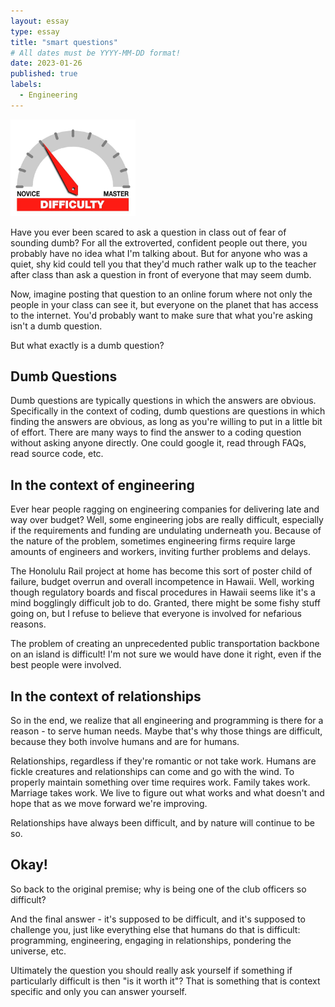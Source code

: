 ```yaml
---
layout: essay
type: essay
title: "smart questions"
# All dates must be YYYY-MM-DD format!
date: 2023-01-26
published: true
labels:
  - Engineering
---
```


<img width="200px" class="rounded float-start pe-4" src="../img/difficulty/degree_difficulty.jpg">

Have you ever been scared to ask a question in class out of fear of sounding dumb? For all the extroverted, confident people out there, you probably have no idea what I'm talking about. But for anyone who was a quiet, shy kid could tell you that they'd much rather walk up to the teacher after class than ask a question in front of everyone that may seem dumb. 

Now, imagine posting that question to an online forum where not only the people in your class can see it, but everyone on the planet that has access to the internet. You'd probably want to make sure that what you're asking isn't a dumb question. 

But what exactly is a dumb question? 

## Dumb Questions

Dumb questions are typically questions in which the answers are obvious. Specifically in the context of coding, dumb questions are questions in which finding the answers are obvious, as long as you're willing to put in a little bit of effort. There are many ways to find the answer to a coding question without asking anyone directly. One could google it, read through FAQs, read source code, etc. 

## In the context of engineering

Ever hear people ragging on engineering companies for delivering late and way over budget? Well, some engineering jobs are really difficult, especially if the requirements and funding are undulating underneath you. Because of the nature of the problem, sometimes engineering firms require large amounts of engineers and workers, inviting further problems and delays.

The Honolulu Rail project at home has become this sort of poster child of failure, budget overrun and overall incompetence in Hawaii. Well, working though regulatory boards and fiscal procedures in Hawaii seems like it's a mind bogglingly difficult job to do. Granted, there might be some fishy stuff going on, but I refuse to believe that everyone is involved for nefarious reasons.

The problem of creating an unprecedented public transportation backbone on an island is difficult! I'm not sure we would have done it right, even if the best people were involved.

## In the context of relationships

So in the end, we realize that all engineering and programming is there for a reason - to serve human needs. Maybe that's why those things are difficult, because they both involve humans and are for humans.

Relationships, regardless if they're romantic or not take work. Humans are fickle creatures and relationships can come and go with the wind. To properly maintain something over time requires work. Family takes work. Marriage takes work. We live to figure out what works and what doesn't and hope that as we move forward we're improving.

Relationships have always been difficult, and by nature will continue to be so.

## Okay!

So back to the original premise; why is being one of the club officers so difficult?

And the final answer - it's supposed to be difficult, and it's supposed to challenge you, just like everything else that humans do that is difficult: programming, engineering, engaging in relationships, pondering the universe, etc.

Ultimately the question you should really ask yourself if something if particularly difficult is then "is it worth it"? That is something that is context specific and only you can answer yourself.
